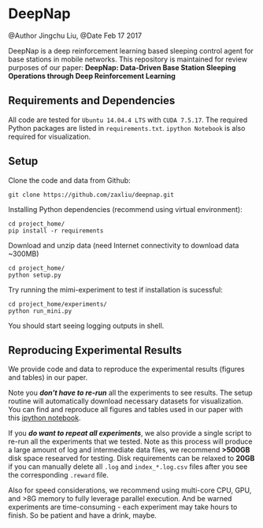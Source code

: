 # DeepNap
@Author Jingchu Liu, @Date Feb 17 2017

DeepNap is a deep reinforcement learning based sleeping control agent for base stations in mobile networks. This repository is maintained for review purposes of our paper: **DeepNap: Data-Driven Base Station Sleeping Operations through Deep Reinforcement Learning**

## Requirements and Dependencies
All code are tested for `Ubuntu 14.04.4 LTS` with `CUDA 7.5.17`. The required Python packages are listed in ``requirements.txt``. ```ipython Notebook``` is also required for visualization.

## Setup
Clone the code and data from Github:
```shell
git clone https://github.com/zaxliu/deepnap.git
```
Installing Python dependencies (recommend using virtual environment):
```shell
cd project_home/
pip install -r requirements
```
Download and unzip data (need Internet connectivity to download data ~300MB)
```shell
cd project_home/
python setup.py
```
Try running the mimi-experiment to test if installation is sucessful:
```shell
cd project_home/experiments/
python run_mini.py
```
You should start seeing logging outputs in shell.


## Reproducing Experimental Results
We provide code and data to reproduce the experimental results (figures and tables) in our paper.

Note you **_don't have to re-run_** all the experiments to see results. The setup routine will automatically download necessary datasets for visualization. You can find and reproduce all figures and tables used in our paper with this [ipython notebook](https://github.com/zaxliu/deepnap/blob/master/experiments/paper_figure_tables.ipynb).

If you **_do want to repeat all experiments_**, we also provide a single script to re-run all the experiments that we tested. Note as this process will produce a large amount of log and intermediate data files, we recommend **>500GB** disk space researved for testing. Disk requirements can be relaxed to **20GB** if you can manually delete all `.log` and `index_*.log.csv` files after you see the corresponding ``.reward`` file.

Also for speed considerations, we recommend using multi-core CPU, GPU, and >8G memory to fully leverage parallel execution. And be warned experiments are time-consuming - each experiment may take hours to finish. So be patient and have a drink, maybe.

